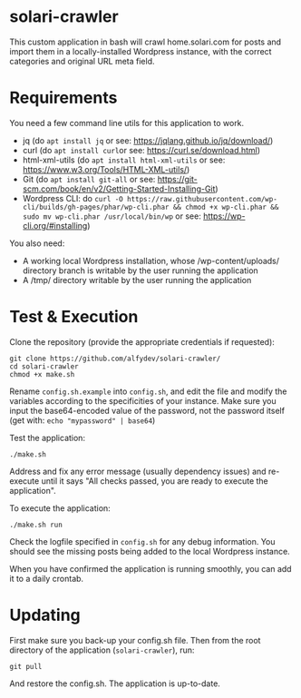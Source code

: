 # solari-crawler
This custom application in bash will crawl home.solari.com for posts and import them in a locally-installed Wordpress instance, with the correct categories and original URL meta field.

# Requirements
You need a few command line utils for this application to work.
* jq (do `apt install jq` or see: https://jqlang.github.io/jq/download/)
* curl (do `apt install curl`or see: https://curl.se/download.html)
* html-xml-utils (do `apt install html-xml-utils` or see: https://www.w3.org/Tools/HTML-XML-utils/)
* Git (do `apt install git-all` or see: https://git-scm.com/book/en/v2/Getting-Started-Installing-Git) 
* Wordpress CLI: do `curl -O https://raw.githubusercontent.com/wp-cli/builds/gh-pages/phar/wp-cli.phar && chmod +x wp-cli.phar && sudo mv wp-cli.phar /usr/local/bin/wp` or see: https://wp-cli.org/#installing)
  

You also need:
* A working local Wordpress installation, whose /wp-content/uploads/ directory branch is writable by the user running the application
* A /tmp/ directory writable by the user running the application

# Test & Execution

Clone the repository (provide the appropriate credentials if requested):

  ```
  git clone https://github.com/alfydev/solari-crawler/
  cd solari-crawler
  chmod +x make.sh
  ```

Rename `config.sh.example` into `config.sh`, and edit the file and modify the variables according to the specificities of your instance. Make sure you input the base64-encoded value of the password, not the password itself (get with: `echo "mypassword" | base64`)

Test the application:

  ```./make.sh```

Address and fix any error message (usually dependency issues) and re-execute until it says "All checks passed, you are ready to execute the application". 

To execute the application:

  ```./make.sh run```

Check the logfile specified in `config.sh` for any debug information. You should see the missing posts being added to the local Wordpress instance.

When you have confirmed the application is running smoothly, you can add it to a daily crontab.

# Updating
First make sure you back-up your config.sh file. Then from the root directory of the application (`solari-crawler`), run:

  ```git pull```

And restore the config.sh. The application is up-to-date.






